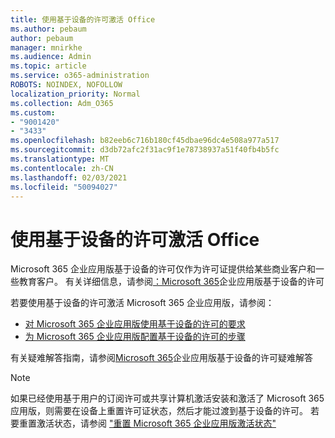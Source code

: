 ```yaml
---
title: 使用基于设备的许可激活 Office
ms.author: pebaum
author: pebaum
manager: mnirkhe
ms.audience: Admin
ms.topic: article
ms.service: o365-administration
ROBOTS: NOINDEX, NOFOLLOW
localization_priority: Normal
ms.collection: Adm_O365
ms.custom:
- "9001420"
- "3433"
ms.openlocfilehash: b82eeb6c716b180cf45dbae96dc4e508a977a517
ms.sourcegitcommit: d3db72afc2f31ac9f1e78738937a51f40fb4b5fc
ms.translationtype: MT
ms.contentlocale: zh-CN
ms.lasthandoff: 02/03/2021
ms.locfileid: "50094027"
---
```

# <a name="activating-office-using-device-based-licensing"></a>使用基于设备的许可激活 Office

Microsoft 365 企业应用版基于设备的许可仅作为许可证提供给某些商业客户和一些教育客户。 有关详细信息，请参阅[：Microsoft 365](https://docs.microsoft.com/deployoffice/device-based-licensing)企业应用版基于设备的许可

若要使用基于设备的许可激活 Microsoft 365 企业应用版，请参阅：

- [对 Microsoft 365 企业应用版使用基于设备的许可的要求](https://docs.microsoft.com/deployoffice/device-based-licensing#requirements-for-using-device-based-licensing-for-microsoft-365-apps-for-enterprise)
- [为 Microsoft 365 企业应用版配置基于设备的许可的步骤](https://docs.microsoft.com/deployoffice/device-based-licensing#steps-to-configure-device-based-licensing-for-microsoft-365-apps-for-enterprise)

有关疑难解答指南，请参阅[Microsoft 365](https://docs.microsoft.com/deployoffice/device-based-licensing#troubleshoot-device-based-licensing-for-microsoft-365-apps-for-enterprise)企业应用版基于设备的许可疑难解答

> [!NOTE]
> 如果已经使用基于用户的订阅许可或共享计算机激活安装和激活了 Microsoft 365 应用版，则需要在设备上重置许可证状态，然后才能过渡到基于设备的许可。 若要重置激活状态，请参阅 ["重置 Microsoft 365 企业应用版激活状态"](https://docs.microsoft.com/office/troubleshoot/activation/reset-office-365-proplus-activation-state)
